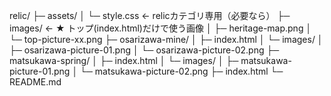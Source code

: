relic/
├─ assets/
│   └─ style.css                 ← relicカテゴリ専用（必要なら）
├─ images/                       ← ★ トップ(index.html)だけで使う画像
│   ├─ heritage-map.png
│   └─ top-picture-xx.png
├─ osarizawa-mine/
│   ├─ index.html
│   └─ images/
│       ├─ osarizawa-picture-01.png
│       └─ osarizawa-picture-02.png
├─ matsukawa-spring/
│   ├─ index.html
│   └─ images/
│       ├─ matsukawa-picture-01.png
│       └─ matsukawa-picture-02.png
├─ index.html
└─ README.md
